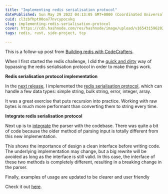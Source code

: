 ```yaml
---
title: "Implementing redis serialisation protocol"
datePublished: Sun May 29 2022 04:13:05 GMT+0000 (Coordinated Universal Time)
cuid: cl3zbfhpt00oa77nvcypocxkq
slug: implementing-redis-serialisation-protocol
cover: https://cdn.hashnode.com/res/hashnode/image/upload/v1654315962022/AO4ObI5sD.jpg
tags: redis, rust, side-project, tcp

---
```


This is a follow-up post from [Building redis with CodeCrafters](https://www.yaphc.com/building-redis-with-codecrafters-challenge).

When I first started the redis challenge, I did the [quick and dirty](https://github.com/hanchiang/codecrafters-redis-rust/blob/0.0.1/src/request_response/client_input.rs) way of bypassing the redis serialisation protocol in order to make things work.

**Redis serialisation protocol implementation**

In the [next release](https://github.com/hanchiang/codecrafters-redis-rust/releases/tag/0.2.0), I implemented the [redis serialisation protocol](https://redis.io/docs/reference/protocol-spec/), which can handle a few data types: simple string, bulk string, error, integer, array.

It was a great exercise that puts recursion into practice. Working with raw bytes is much more performant than converting them to string every time.

**Integrate redis serialisation protocol**

Next up is to [integrate](https://github.com/hanchiang/codecrafters-redis-rust/releases/tag/0.3.0) the parser with the codebase. There was quite a bit of code because the older method of parsing input is totally different from this new implementation.

This shows the importance of design a clean interface before writing code. The underlying implementation may change, but a big rewrite will be avoided as long as the interface is still valid.
In this case, the interface of these two methods is completely different, resulting in a breaking change in the parser.

Finally, examples of usage are updated to be clearer and user friendly

Check it out [here](https://github.com/hanchiang/codecrafters-redis-rust).